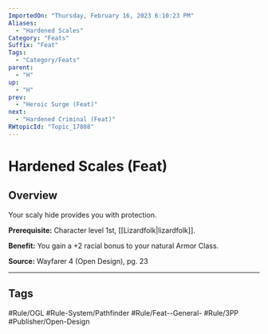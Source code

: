 ```yaml
---
ImportedOn: "Thursday, February 16, 2023 6:10:23 PM"
Aliases:
  - "Hardened Scales"
Category: "Feats"
Suffix: "Feat"
Tags:
  - "Category/Feats"
parent:
  - "H"
up:
  - "H"
prev:
  - "Heroic Surge (Feat)"
next:
  - "Hardened Criminal (Feat)"
RWtopicId: "Topic_17808"
---
```

# Hardened Scales (Feat)
## Overview
Your scaly hide provides you with protection.

**Prerequisite:** Character level 1st, [[Lizardfolk|lizardfolk]].

**Benefit:** You gain a +2 racial bonus to your natural Armor Class.

**Source:** Wayfarer 4 (Open Design), pg. 23


---
## Tags
#Rule/OGL #Rule-System/Pathfinder #Rule/Feat--General- #Rule/3PP #Publisher/Open-Design

